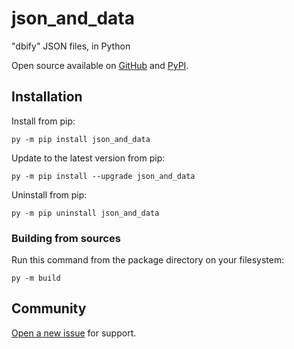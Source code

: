 # json_and_data

"dbify" JSON files, in Python

Open source available on [GitHub](https://github.com/Whoeza/json_and_data) and 
[PyPI](https://pypi.org/project/json_and_data/).

## Installation

Install from pip:

`py -m pip install json_and_data`

Update to the latest version from pip:

`py -m pip install --upgrade json_and_data`

Uninstall from pip:

`py -m pip uninstall json_and_data`

### Building from sources

Run this command from the package directory on your filesystem:

`py -m build`

## Community

[Open a new issue](https://github.com/Whoeza/json_and_data/issues) for
support.
